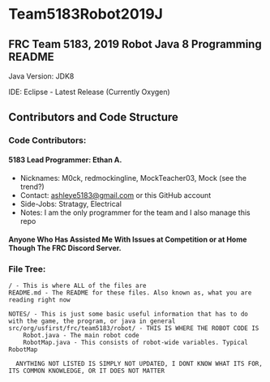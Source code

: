 # Team5183Robot2019J
## FRC Team 5183, 2019 Robot Java 8 Programming README

Java Version: JDK8

IDE: Eclipse - Latest Release (Currently Oxygen)



## Contributors and Code Structure

### Code Contributors:

#### 5183 Lead Programmer: Ethan A.
- Nicknames: M0ck, redmockingline, MockTeacher03, Mock (see the trend?)
- Contact: ashleye5183@gmail.com or this GitHub account
- Side-Jobs: Stratagy, Electrical
- Notes: I am the only programmer for the team and I also manage this repo

#### Anyone Who Has Assisted Me With Issues at Competition or at Home Though The FRC Discord Server.


### File Tree: 

```
/ - This is where ALL of the files are
README.md - The README for these files. Also known as, what you are reading right now

NOTES/ - This is just some basic useful information that has to do with the game, the program, or java in general
src/org/usfirst/frc/team5183/robot/ - THIS IS WHERE THE ROBOT CODE IS
    Robot.java - The main robot code
    RobotMap.java - This consists of robot-wide variables. Typical RobotMap

  ANYTHING NOT LISTED IS SIMPLY NOT UPDATED, I DONT KNOW WHAT ITS FOR, ITS COMMON KNOWLEDGE, OR IT DOES NOT MATTER
```
